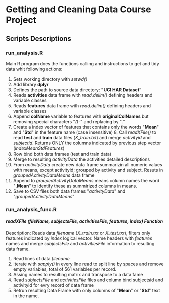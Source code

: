 # Getting and Cleaning Data Course Project

## Scripts Descriptions

### run_analysis.R
Main R program does the functions calling and instructions to get and tidy data whit following actions:
1. Sets working directory with *setwd()*
2. Add library **dplyr**
3. Defines the path to source data directory: **"UCI HAR Dataset"**
4. Reads **activities** data frame with *read.delim()* defining headers and variable classes
5. Reads **features** data frame with *read.delim()* defining headers and variable classes
6. Append **colName** variable to features with **originalColNames** but removing special characters "*()-*" and replacing by "*.*"
7. Create a index vector of features that contains only the words "**Mean**" and "**Std**" in the feature name (case insensitive)
8, Call *readXFile()* to read **test** and **train** data files (*X_train.txt*) and merge *activityid* and *subjectid*. Returns ONLY the columns indicated by previous step vector (*indexMeanStdFeatures*)
9. Row bind both data frames (test and train data)
10. Merge to resulting *activityData* the activities detailed descriptions
11. From *activityData* create new data frame summarizin all numeric values with means, except activityid; grouped by activity and subject. Resuts in *groupedActivityDataMeans* data frame
12. Append to *groupedActivityDataMeans* means column names the word "**.Mean**" to identify these as summirized columns in means.
13. Save to CSV files both data frames "*activityData*" and "*groupedActivityDataMeans*"

### run_analysis_func.R
#### *readXFile (fileName, subjectsFile, activitiesFile, features, index) Function*
Description: Reads data *filename* (*X_train.txt* or *X_test.txt*), filters only features indicated by *index* logical vector. Name headers with *features* names and merge *subjectsFile* and *activitiesFile* information to resulting data frame.

1. Read lines of data *filename*
2. Iterate with *sapply()* in every line read to split line by spaces and remove empty variables, total of 561 variables per record. 
3. Assing names to resulting matrix and transpose to a data fame
4. Read *subjectsFile* and *activitiesFile* files and column bind subjectsid and activityid for evry record of data frame 
5. Retrun resulting Data Frame with only columns of "**Mean**" or "**Std**" text in the name.